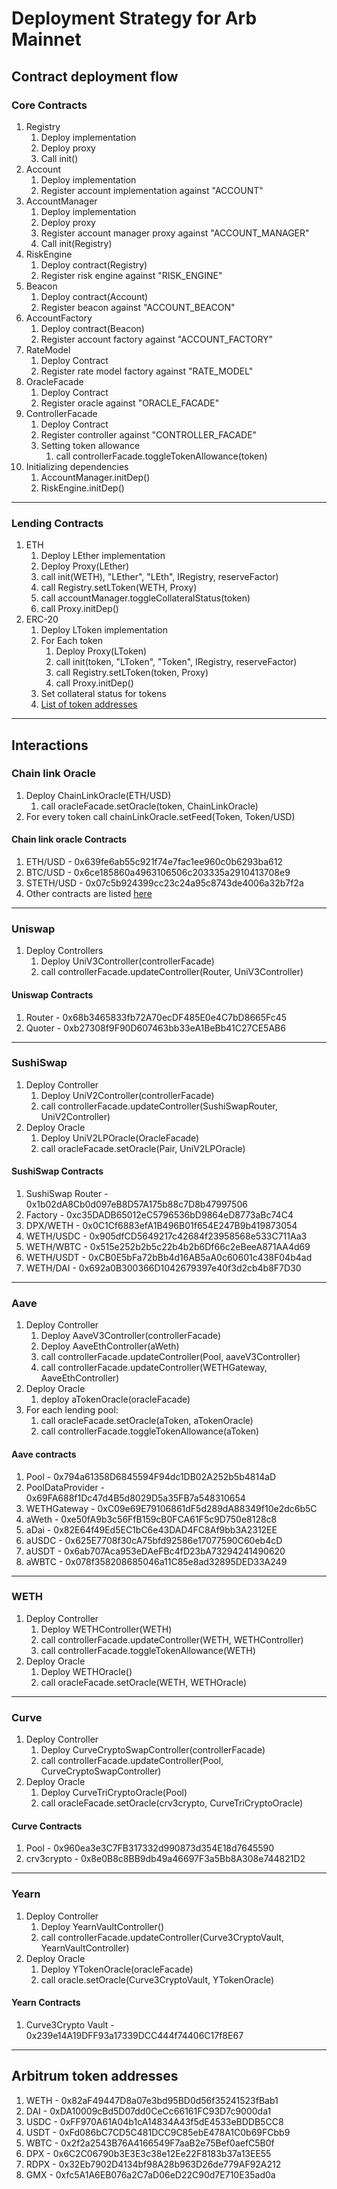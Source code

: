 # Deployment Strategy for Arb Mainnet

## Contract deployment flow

### Core Contracts

1. Registry
   1. Deploy implementation
   2. Deploy proxy
   3. Call init()
2. Account
   1. Deploy implementation
   2. Register account implementation against "ACCOUNT"
3. AccountManager
   1. Deploy implementation
   2. Deploy proxy
   3. Register account manager proxy against "ACCOUNT_MANAGER"
   4. Call init(Registry)
4. RiskEngine
   1. Deploy contract(Registry)
   2. Register risk engine against "RISK_ENGINE"
5. Beacon
   1. Deploy contract(Account)
   2. Register beacon against "ACCOUNT_BEACON"
6. AccountFactory
   1. Deploy contract(Beacon)
   2. Register account factory against "ACCOUNT_FACTORY"
7. RateModel
   1. Deploy Contract
   2. Register rate model factory against "RATE_MODEL"
8. OracleFacade
   1. Deploy Contract
   2. Register oracle against "ORACLE_FACADE"
9. ControllerFacade
   1. Deploy Contract
   2. Register controller against "CONTROLLER_FACADE"
   3. Setting token allowance
      1. call controllerFacade.toggleTokenAllowance(token)
10. Initializing dependencies
    1. AccountManager.initDep()
    2. RiskEngine.initDep()

---

### Lending Contracts

1. ETH
   1. Deploy LEther implementation
   2. Deploy Proxy(LEther)
   3. call init(WETH), "LEther", "LEth", IRegistry, reserveFactor)
   4. call Registry.setLToken(WETH, Proxy)
   5. call accountManager.toggleCollateralStatus(token)
   6. call Proxy.initDep()
2. ERC-20
   1. Deploy LToken implementation
   2. For Each token
      1. Deploy Proxy(LToken)
      2. call init(token, "LToken", "Token", IRegistry, reserveFactor)
      3. call Registry.setLToken(token, Proxy)
      4. call Proxy.initDep()
   3. Set collateral status for tokens
   4. [List of token addresses](deployment_strat_arbi.md/#arbitrum-token-addresses)

---

## Interactions

### Chain link Oracle

1. Deploy ChainLinkOracle(ETH/USD)
    1. call oracleFacade.setOracle(token, ChainLinkOracle)
2. For every token call chainLinkOracle.setFeed(Token, Token/USD)

#### Chain link oracle Contracts

1. ETH/USD - 0x639fe6ab55c921f74e7fac1ee960c0b6293ba612
2. BTC/USD - 0x6ce185860a4963106506c203335a2910413708e9
3. STETH/USD - 0x07c5b924399cc23c24a95c8743de4006a32b7f2a
4. Other contracts are listed [here](https://data.chain.link/arbitrum/mainnet/crypto-usd)

---

### Uniswap

1. Deploy Controllers
   1. Deploy UniV3Controller(controllerFacade)
   2. call controllerFacade.updateController(Router, UniV3Controller)

#### Uniswap Contracts

1. Router - 0x68b3465833fb72A70ecDF485E0e4C7bD8665Fc45
2. Quoter - 0xb27308f9F90D607463bb33eA1BeBb41C27CE5AB6

---

### SushiSwap

1. Deploy Controller
   1. Deploy UniV2Controller(controllerFacade)
   2. call controllerFacade.updateController(SushiSwapRouter, UniV2Controller)
2. Deploy Oracle
   1. Deploy UniV2LPOracle(OracleFacade)
   2. call oracleFacade.setOracle(Pair, UniV2LPOracle)

#### SushiSwap Contracts

1. SushiSwap Router - 0x1b02dA8Cb0d097eB8D57A175b88c7D8b47997506
2. Factory - 0xc35DADB65012eC5796536bD9864eD8773aBc74C4
3. DPX/WETH - 0x0C1Cf6883efA1B496B01f654E247B9b419873054
4. WETH/USDC - 0x905dfCD5649217c42684f23958568e533C711Aa3
5. WETH/WBTC - 0x515e252b2b5c22b4b2b6Df66c2eBeeA871AA4d69
6. WETH/USDT - 0xCB0E5bFa72bBb4d16AB5aA0c60601c438F04b4ad
7. WETH/DAI - 0x692a0B300366D1042679397e40f3d2cb4b8F7D30

---

### Aave

1. Deploy Controller
   1. Deploy AaveV3Controller(controllerFacade)
   2. Deploy AaveEthController(aWeth)
   3. call controllerFacade.updateController(Pool, aaveV3Controller)
   4. call controllerFacade.updateController(WETHGateway, AaveEthController)
2. Deploy Oracle
   1. deploy aTokenOracle(oracleFacade)
3. For each lending pool:
   1. call oracleFacade.setOracle(aToken, aTokenOracle)
   2. call controllerFacade.toggleTokenAllowance(aToken)

#### Aave contracts

1. Pool - 0x794a61358D6845594F94dc1DB02A252b5b4814aD
2. PoolDataProvider - 0x69FA688f1Dc47d4B5d8029D5a35FB7a548310654
3. WETHGateway - 0xC09e69E79106861dF5d289dA88349f10e2dc6b5C
4. aWeth - 0xe50fA9b3c56FfB159cB0FCA61F5c9D750e8128c8
5. aDai - 0x82E64f49Ed5EC1bC6e43DAD4FC8Af9bb3A2312EE
6. aUSDC - 0x625E7708f30cA75bfd92586e17077590C60eb4cD
7. aUSDT - 0x6ab707Aca953eDAeFBc4fD23bA73294241490620
8. aWBTC - 0x078f358208685046a11C85e8ad32895DED33A249

---

### WETH

1. Deploy Controller
   1. Deploy WETHController(WETH)
   2. call controllerFacade.updateController(WETH, WETHController)
   3. call controllerFacade.toggleTokenAllowance(WETH)
2. Deploy Oracle
   1. Deploy WETHOracle()
   2. call oracleFacade.setOracle(WETH, WETHOracle)

---

### Curve

1. Deploy Controller
   1. Deploy CurveCryptoSwapController(controllerFacade)
   2. call controllerFacade.updateController(Pool, CurveCryptoSwapController)
2. Deploy Oracle
   1. Deploy CurveTriCryptoOracle(Pool)
   2. call oracleFacade.setOracle(crv3crypto, CurveTriCryptoOracle)

#### Curve Contracts

1. Pool - 0x960ea3e3C7FB317332d990873d354E18d7645590
2. crv3crypto - 0x8e0B8c8BB9db49a46697F3a5Bb8A308e744821D2

---

### Yearn

1. Deploy Controller
   1. Deploy YearnVaultController()
   2. call controllerFacade.updateController(Curve3CryptoVault, YearnVaultController)
2. Deploy Oracle
   1. Deploy YTokenOracle(oracleFacade)
   2. call oracle.setOracle(Curve3CryptoVault, YTokenOracle)

#### Yearn Contracts

1. Curve3Crypto Vault - 0x239e14A19DFF93a17339DCC444f74406C17f8E67

---

## Arbitrum token addresses

1. WETH - 0x82aF49447D8a07e3bd95BD0d56f35241523fBab1
2. DAI - 0xDA10009cBd5D07dd0CeCc66161FC93D7c9000da1
3. USDC - 0xFF970A61A04b1cA14834A43f5dE4533eBDDB5CC8
4. USDT - 0xFd086bC7CD5C481DCC9C85ebE478A1C0b69FCbb9
5. WBTC - 0x2f2a2543B76A4166549F7aaB2e75Bef0aefC5B0f
6. DPX - 0x6C2C06790b3E3E3c38e12Ee22F8183b37a13EE55
7. RDPX - 0x32Eb7902D4134bf98A28b963D26de779AF92A212
8. GMX - 0xfc5A1A6EB076a2C7aD06eD22C90d7E710E35ad0a
